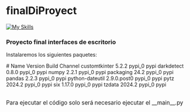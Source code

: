 # finalDiProyect

[![My Skills](https://skillicons.dev/icons?i=python)](https://skillicons.dev)

<h3>Proyecto final interfaces de escritorio</h3>
<p>Instalaremos los siguientes paquetes:</p>

<table>
# Name                    Version                   Build  Channel
customtkinter             5.2.2                    pypi_0    pypi
darkdetect                0.8.0                    pypi_0    pypi
numpy                     2.2.1                    pypi_0    pypi
packaging                 24.2                     pypi_0    pypi
pandas                    2.2.3                    pypi_0    pypi
python-dateutil           2.9.0.post0              pypi_0    pypi
pytz                      2024.2                   pypi_0    pypi
six                       1.17.0                   pypi_0    pypi
tzdata                    2024.2                   pypi_0    pypi
</table>
<p style="font-size:110%;">Para ejecutar el código solo será necesario ejecutar el __main__.py</p>

